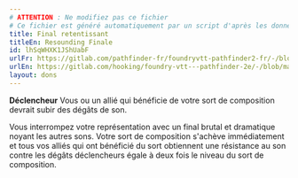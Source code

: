 ```yaml
---
# ATTENTION : Ne modifiez pas ce fichier
# Ce fichier est généré automatiquement par un script d'après les données du module Foundry VTT officiel et de sa traduction
title: Final retentissant
titleEn: Resounding Finale
id: lhSqWHXK1JShUabF
urlFr: https://gitlab.com/pathfinder-fr/foundryvtt-pathfinder2-fr/-/blob/master/data/feats/lhSqWHXK1JShUabF.htm
urlEn: https://gitlab.com/hooking/foundry-vtt---pathfinder-2e/-/blob/master/packs/data/feats.db/resounding-finale.json
layout: dons
---
```

**Déclencheur** Vous ou un allié qui bénéficie de votre sort de composition devrait subir des dégâts de son.

Vous interrompez votre représentation avec un final brutal et dramatique noyant les autres sons. Votre sort de composition s'achève immédiatement et tous vos alliés qui ont bénéficié du sort obtiennent une résistance au son contre les dégâts déclencheurs égale à deux fois le niveau du sort de composition.
